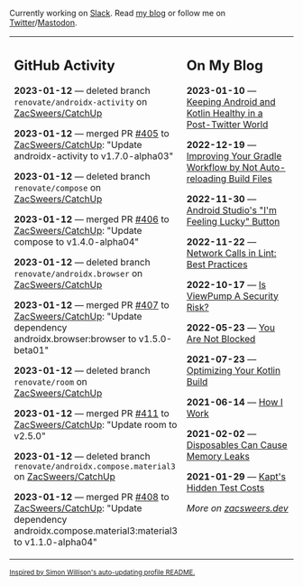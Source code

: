 Currently working on [Slack](https://slack.com/). Read [my blog](https://zacsweers.dev/) or follow me on [Twitter](https://twitter.com/ZacSweers)/[Mastodon](https://hachyderm.io/@ZacSweers).

<table><tr><td valign="top" width="60%">

## GitHub Activity
<!-- githubActivity starts -->
**2023-01-12** — deleted branch `renovate/androidx-activity` on [ZacSweers/CatchUp](https://github.com/ZacSweers/CatchUp)

**2023-01-12** — merged PR [#405](https://github.com/ZacSweers/CatchUp/pull/405) to [ZacSweers/CatchUp](https://github.com/ZacSweers/CatchUp): "Update androidx-activity to v1.7.0-alpha03"

**2023-01-12** — deleted branch `renovate/compose` on [ZacSweers/CatchUp](https://github.com/ZacSweers/CatchUp)

**2023-01-12** — merged PR [#406](https://github.com/ZacSweers/CatchUp/pull/406) to [ZacSweers/CatchUp](https://github.com/ZacSweers/CatchUp): "Update compose to v1.4.0-alpha04"

**2023-01-12** — deleted branch `renovate/androidx.browser` on [ZacSweers/CatchUp](https://github.com/ZacSweers/CatchUp)

**2023-01-12** — merged PR [#407](https://github.com/ZacSweers/CatchUp/pull/407) to [ZacSweers/CatchUp](https://github.com/ZacSweers/CatchUp): "Update dependency androidx.browser:browser to v1.5.0-beta01"

**2023-01-12** — deleted branch `renovate/room` on [ZacSweers/CatchUp](https://github.com/ZacSweers/CatchUp)

**2023-01-12** — merged PR [#411](https://github.com/ZacSweers/CatchUp/pull/411) to [ZacSweers/CatchUp](https://github.com/ZacSweers/CatchUp): "Update room to v2.5.0"

**2023-01-12** — deleted branch `renovate/androidx.compose.material3` on [ZacSweers/CatchUp](https://github.com/ZacSweers/CatchUp)

**2023-01-12** — merged PR [#408](https://github.com/ZacSweers/CatchUp/pull/408) to [ZacSweers/CatchUp](https://github.com/ZacSweers/CatchUp): "Update dependency androidx.compose.material3:material3 to v1.1.0-alpha04"
<!-- githubActivity ends -->
</td><td valign="top" width="40%">

## On My Blog
<!-- blog starts -->
**2023-01-10** — [Keeping Android and Kotlin Healthy in a Post-Twitter World](https://www.zacsweers.dev/keeping-android-healthy/)

**2022-12-19** — [Improving Your Gradle Workflow by Not Auto-reloading Build Files](https://www.zacsweers.dev/improving-your-workflow-by-not-auto-reloading-build-files/)

**2022-11-30** — [Android Studio's "I'm Feeling Lucky" Button](https://www.zacsweers.dev/android-studios-im-feeling-lucky-button/)

**2022-11-22** — [Network Calls in Lint: Best Practices](https://www.zacsweers.dev/network-calls-in-lint-best-practices/)

**2022-10-17** — [Is ViewPump A Security Risk?](https://www.zacsweers.dev/is-viewpump-a-security-risk/)

**2022-05-23** — [You Are Not Blocked](https://www.zacsweers.dev/you-are-not-blocked/)

**2021-07-23** — [Optimizing Your Kotlin Build](https://www.zacsweers.dev/optimizing-your-kotlin-build/)

**2021-06-14** — [How I Work](https://www.zacsweers.dev/how-i-work/)

**2021-02-02** — [Disposables Can Cause Memory Leaks](https://www.zacsweers.dev/disposables-can-cause-memory-leaks/)

**2021-01-29** — [Kapt's Hidden Test Costs](https://www.zacsweers.dev/kapts-hidden-test-costs/)
<!-- blog ends -->
_More on [zacsweers.dev](https://zacsweers.dev/)_
</td></tr></table>

<sub><a href="https://simonwillison.net/2020/Jul/10/self-updating-profile-readme/">Inspired by Simon Willison's auto-updating profile README.</a></sub>